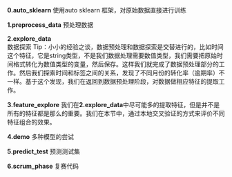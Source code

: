 **0.auto_sklearn**
使用auto sklearn 框架，对原始数据直接进行训练  

**1.preprocess_data**
预处理数据  

**2.explore_data**  
数据探索
Tip：小小的经验之谈，数据预处理和数据探索是交替进行的，比如时间这个特征，它是string类型，不是我们数据处理需要数值类型，我们需要把原始时间格式转化为数值类型的变量，然后保存。这样我们就完成了数据预处理部分的工作。然后我们探索时间和标签之间的关系，发现了不同月份的转化率（逾期率）不一样。基于这个发现，我们在返回到数据预处理阶段，对数据做相应特征的提取工作。  

**3.feature_explore**
我们在**2.explore_data**中尽可能多的提取特征，但是并不是所有的特征都是那么的重要。我们在本节中，通过本地交叉验证的方式来评价不同特征组合的效果。  

**4.demo**
多种模型的尝试

**5.predict_test**
预测测试集  

**6.scrum_phase**
复赛代码